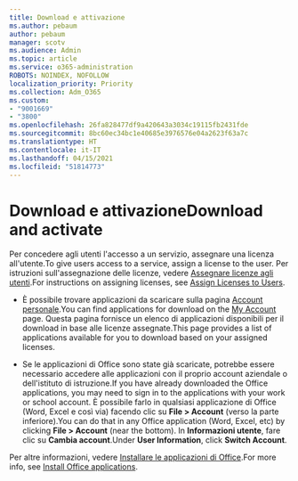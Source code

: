 ```yaml
---
title: Download e attivazione
ms.author: pebaum
author: pebaum
manager: scotv
ms.audience: Admin
ms.topic: article
ms.service: o365-administration
ROBOTS: NOINDEX, NOFOLLOW
localization_priority: Priority
ms.collection: Adm_O365
ms.custom:
- "9001669"
- "3800"
ms.openlocfilehash: 26fa828477df9a420643a3034c19115fb2431fde
ms.sourcegitcommit: 8bc60ec34bc1e40685e3976576e04a2623f63a7c
ms.translationtype: HT
ms.contentlocale: it-IT
ms.lasthandoff: 04/15/2021
ms.locfileid: "51814773"
---
```

# <a name="download-and-activate"></a><span data-ttu-id="60dc9-102">Download e attivazione</span><span class="sxs-lookup"><span data-stu-id="60dc9-102">Download and activate</span></span>

<span data-ttu-id="60dc9-103">Per concedere agli utenti l'accesso a un servizio, assegnare una licenza all'utente.</span><span class="sxs-lookup"><span data-stu-id="60dc9-103">To give users access to a service, assign a license to the user.</span></span> <span data-ttu-id="60dc9-104">Per istruzioni sull'assegnazione delle licenze, vedere [Assegnare licenze agli utenti](https://docs.microsoft.com/microsoft-365/admin/manage/assign-licenses-to-users).</span><span class="sxs-lookup"><span data-stu-id="60dc9-104">For instructions on assigning licenses, see [Assign Licenses to Users](https://docs.microsoft.com/microsoft-365/admin/manage/assign-licenses-to-users).</span></span>

- <span data-ttu-id="60dc9-105">È possibile trovare applicazioni da scaricare sulla pagina [Account personale](https://portal.office.com/account/#installs).</span><span class="sxs-lookup"><span data-stu-id="60dc9-105">You can find applications for download on the [My Account](https://portal.office.com/account/#installs) page.</span></span> <span data-ttu-id="60dc9-106">Questa pagina fornisce un elenco di applicazioni disponibili per il download in base alle licenze assegnate.</span><span class="sxs-lookup"><span data-stu-id="60dc9-106">This page provides a list of applications available for you to download based on your assigned licenses.</span></span> 

- <span data-ttu-id="60dc9-107">Se le applicazioni di Office sono state già scaricate, potrebbe essere necessario accedere alle applicazioni con il proprio account aziendale o dell'istituto di istruzione.</span><span class="sxs-lookup"><span data-stu-id="60dc9-107">If you have already downloaded the Office applications, you may need to sign in to the applications with your work or school account.</span></span> <span data-ttu-id="60dc9-108">È possibile farlo in qualsiasi applicazione di Office (Word, Excel e così via) facendo clic su **File > Account** (verso la parte inferiore).</span><span class="sxs-lookup"><span data-stu-id="60dc9-108">You can do that in any Office application (Word, Excel, etc) by clicking **File > Account** (near the bottom).</span></span> <span data-ttu-id="60dc9-109">In **Informazioni utente**, fare clic su **Cambia account**.</span><span class="sxs-lookup"><span data-stu-id="60dc9-109">Under **User Information**, click **Switch Account**.</span></span>

<span data-ttu-id="60dc9-110">Per altre informazioni, vedere [Installare le applicazioni di Office](https://docs.microsoft.com/microsoft-365/admin/setup/install-applications).</span><span class="sxs-lookup"><span data-stu-id="60dc9-110">For more info, see [Install Office applications](https://docs.microsoft.com/microsoft-365/admin/setup/install-applications).</span></span>
